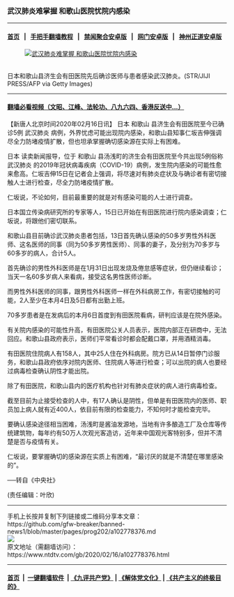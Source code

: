 ### 武汉肺炎难掌握 和歌山医院忧院内感染
------------------------

#### [首页](https://github.com/gfw-breaker/banned-news1/blob/master/README.md) &nbsp;&nbsp;|&nbsp;&nbsp; [手把手翻墙教程](https://github.com/gfw-breaker/guides/wiki) &nbsp;&nbsp;|&nbsp;&nbsp; [禁闻聚合安卓版](https://github.com/gfw-breaker/bn-android) &nbsp;&nbsp;|&nbsp;&nbsp; [网门安卓版](https://github.com/oGate2/oGate) &nbsp;&nbsp;|&nbsp;&nbsp; [神州正道安卓版](https://github.com/SzzdOgate/update) 



<div><div class="featured_image">
 <a href="https://i.ntdtv.com/assets/uploads/2020/02/GettyImages-1200595314.jpg" target="_blank">
  <figure>
   <img alt="武汉肺炎难掌握 和歌山医院忧院内感染" src="https://i.ntdtv.com/assets/uploads/2020/02/GettyImages-1200595314-800x450.jpg"/>
  </figure><br/>
 </a>
 <span class="caption">
  日本和歌山县济生会有田医院先后确诊医师与患者感染武汉肺炎。(STR/JIJI PRESS/AFP via Getty Images)
 </span>
</div>
</div><hr/>

#### [翻墙必看视频（文昭、江峰、法轮功、八九六四、香港反送中...）](https://github.com/gfw-breaker/banned-news1/blob/master/pages/link3.md)

<div><div class="post_content" itemprop="articleBody">
 <p>
  【新唐人北京时间2020年02月16日讯】
  <ok href="https://www.ntdtv.com/gb/日本.htm">
   日本
  </ok>
  <ok href="https://www.ntdtv.com/gb/和歌山.htm">
   和歌山
  </ok>
  县济生会有田医院至今已确诊5例
  <ok href="https://www.ntdtv.com/gb/武汉肺炎.htm">
   武汉肺炎
  </ok>
  病例，外界忧虑可能出现院内感染，和歌山县知事仁坂吉伸强调尽全力防堵疫情扩散，但也坦承掌握确切感染源在实际上有困难。
 </p>
 <p>
  <ok href="https://www.ntdtv.com/gb/日本.htm">
   日本
  </ok>
  读卖新闻报导，位于
  <ok href="https://www.ntdtv.com/gb/和歌山.htm">
   和歌山
  </ok>
  县汤浅町的济生会有田医院至今共出现5例俗称
  <ok href="https://www.ntdtv.com/gb/武汉肺炎.htm">
   武汉肺炎
  </ok>
  的2019年冠状病毒疾病（COVID-19）病例，发生院内感染的可能性愈来愈高。仁坂吉伸15日在记者会上强调，将尽速对有肺炎症状及与确诊者有密切接触人士进行检查，尽全力防堵疫情扩散。
 </p>
 <p>
  仁坂说，不论如何，目前最重要的就是对有感染可能的人士进行调查。
 </p>
 <p>
  日本国立传染病研究所的专家等人，15日已开始在有田医院进行院内感染调查；仁坂说，将跟他们密切联系。
 </p>
 <p>
  和歌山县目前确诊武汉肺炎患者包括，13日首先确认感染的50多岁男性外科医师、这名医师的同事（同为50多岁男性医师）、同事的妻子，及分别为70多岁与60多岁的病人，合计5人。
 </p>
 <p>
  首先确诊的男性外科医师是在1月31日出现发烧及倦怠感等症状，但仍继续看诊；当天一名60多岁病人来看病，接受这名男性医师诊断。
 </p>
 <p>
  而男性外科医师的同事，跟男性外科医师一样在外科病房工作，有密切接触的可能，2人至少在本月4日及5日都有出勤上班。
 </p>
 <p>
  70多岁患者是在发病后的本月6日首度到有田医院看病，研判应该是在院外感染。
 </p>
 <p>
  有关院内感染的可能性升高，有田医院公关人员表示，医院内部正在研商中，无法回应。和歌山县政府表示，医师们平常看诊时都会配戴口罩，并用酒精消毒。
 </p>
 <p>
  有田医院住院病人有158人，其中25人住在外科病房。院方已从14日暂停门诊服务，和歌山县政府依序对院内医师、住院病人等进行检查；可以出院的病人也要经过病毒检查确认阴性才能出院。
 </p>
 <p>
  除了有田医院，和歌山县内的医疗机构也针对有肺炎症状的病人进行病毒检查。
 </p>
 <p>
  截至目前为止接受检查的人中，有17人确认是阴性，但单是有田医院内的医师、职员加上病人就有近400人，依目前有限的检查能力，不知何时才能检查完毕。
 </p>
 <p>
  要确认感染途径相当困难，汤浅町是酱油发源地，当地有许多酿造工厂及仓库等传统建筑物，每年约有50万人次观光客造访，近年来中国观光客特别多，但并不清楚是否与疫情有关。
 </p>
 <p>
  仁坂说，要掌握确切的感染源在实质上有困难，“最讨厌的就是不清楚在哪里感染的”。
 </p>
 <p>
  ──转自《中央社》
 </p>
 <p>
  (责任编辑：叶欣)
 </p>
 <div class="single_ad">
 </div>
</div>
</div>
<hr/>
手机上长按并复制下列链接或二维码分享本文章：<br/>
https://github.com/gfw-breaker/banned-news1/blob/master/pages/prog202/a102778376.md <br/>
<a href='https://github.com/gfw-breaker/banned-news1/blob/master/pages/prog202/a102778376.md'><img src='https://github.com/gfw-breaker/banned-news1/blob/master/pages/prog202/a102778376.md.png'/></a> <br/>
原文地址（需翻墙访问）：https://www.ntdtv.com/gb/2020/02/16/a102778376.html


------------------------
#### [首页](https://github.com/gfw-breaker/banned-news1/blob/master/README.md) &nbsp;|&nbsp; [一键翻墙软件](https://github.com/gfw-breaker/nogfw/blob/master/README.md) &nbsp;| [《九评共产党》](https://github.com/gfw-breaker/9ping.md/blob/master/README.md#九评之一评共产党是什么) | [《解体党文化》](https://github.com/gfw-breaker/jtdwh.md/blob/master/README.md) | [《共产主义的终极目的》](https://github.com/gfw-breaker/gczydzjmd.md/blob/master/README.md)


<img src='http://gfw-breaker.win/banned-news/pages/prog202/a102778376.md' width='0px' height='0px'/>